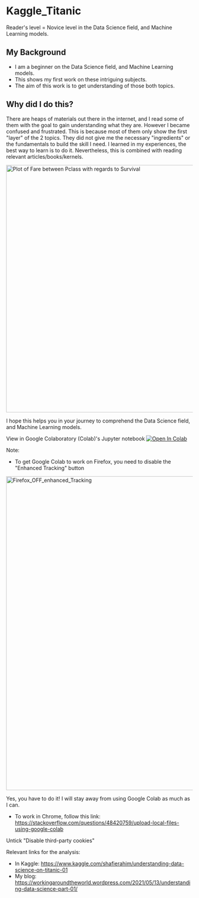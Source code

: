 # Kaggle_Titanic
Reader's level = Novice level in the Data Science field, and Machine Learning models.

## My Background
* I am a beginner on the Data Science field, and Machine Learning models.
* This shows my first work on these intriguing subjects. 
* The aim of this work is to get understanding of those both topics.

## Why did I do this? 

There are heaps of materials out there in the internet, and I read some of them with the goal to gain understanding what they are. However I became confused and frustrated. This is because most of them only show the first "layer" of the 2 topics. They did not give me the necessary "ingredients" or the fundamentals to build the skill I need. I learned in my experiences, the best way to learn is to do it. Nevertheless, this is combined with reading relevant articles/books/kernels. 

<img width="666" alt="Plot of Fare between Pclass with regards to Survival" src="https://user-images.githubusercontent.com/48793594/116999068-08c4e680-acd7-11eb-904c-8cd3ee60ba7b.png">

I hope this helps you in your journey to comprehend the Data Science field, and Machine Learning models.

View in Google Colaboratory (Colab)'s Jupyter notebook [![Open In Colab](https://colab.research.google.com/assets/colab-badge.svg)](https://colab.research.google.com/github/shafier/Kaggle_Titanic/blob/main/understanding-data-science-on-titanic-01.ipynb)

Note:
* To get Google Colab to work on Firefox, you need to disable the "Enhanced Tracking" button 
<img width="845" alt="Firefox_OFF_enhanced_Tracking" src="https://user-images.githubusercontent.com/48793594/117335457-13c47600-ae93-11eb-809b-98cd76afd678.png">

Yes, you have to do it! I will stay away from using Google Colab as much as I can. 

* To work in Chrome, follow this link: https://stackoverflow.com/questions/48420759/upload-local-files-using-google-colab

Untick "Disable third-party cookies"  

Relevant links for the analysis:
* In Kaggle: https://www.kaggle.com/shafierahim/understanding-data-science-on-titanic-01
* My blog: https://workingaroundtheworld.wordpress.com/2021/05/13/understanding-data-science-part-01/
